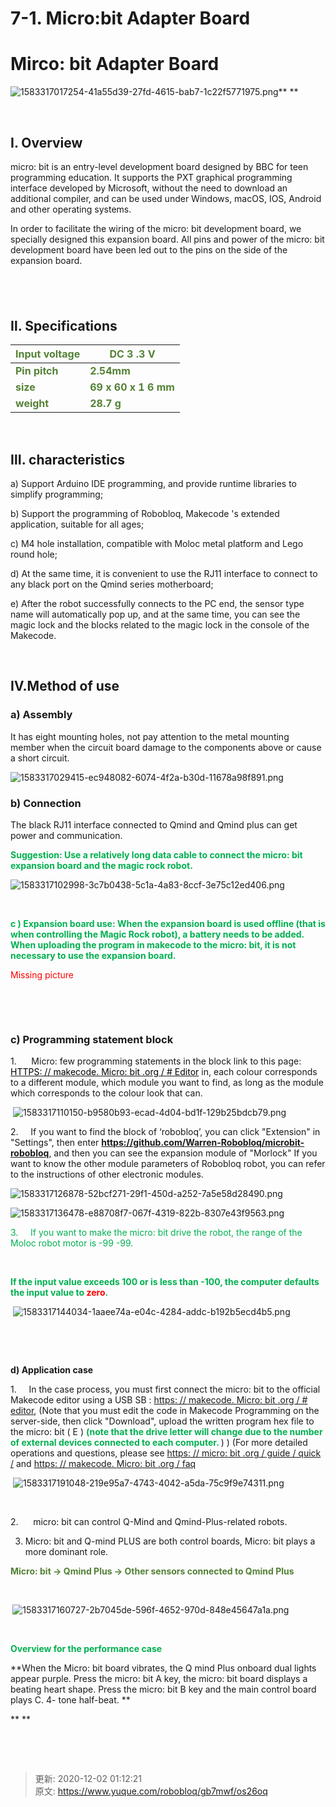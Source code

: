 # 7-1. Micro:bit  Adapter Board

# Mirco: bit Adapter Board
![1583317017254-41a55d39-27fd-4615-bab7-1c22f5771975.png](./img/ydlaPtgOe9tNzgv3/1583317017254-41a55d39-27fd-4615-bab7-1c22f5771975-324524.png)** **



 

## I. Overview
micro: bit is an entry-level development board designed by BBC for teen programming education. It supports the PXT graphical programming interface developed by Microsoft, without the need to download an additional compiler, and can be used under Windows, macOS, IOS, Android and other operating systems.

In order to facilitate the wiring of the micro: bit development board, we specially designed this expansion board. All pins and power of the micro: bit development board have been led out to the pins on the side of the expansion board.**<font style="color:red;"> </font>**

## <font style="color:red;"> </font>
## Ⅱ. Specifications
| **<font style="color:#538135;">Input   voltage</font>** | **<font style="color:#538135;">DC 3 .3   V</font>** |
| --- | --- |
| **<font style="color:#538135;">Pin   pitch</font>** | **<font style="color:#538135;">2.54mm</font>** |
| **<font style="color:#538135;">size</font>** | **<font style="color:#538135;">69 x 60   x 1 6 mm</font>** |
| **<font style="color:#538135;">weight</font>** | **<font style="color:#538135;">28.7 g</font>** |


<font style="color:white;"> </font>

## Ⅲ. characteristics
a) Support Arduino IDE programming, and provide runtime libraries to simplify programming;

b) Support the programming of Robobloq, Makecode 's extended application, suitable for all ages;

c) M4 hole installation, compatible with Moloc metal platform and Lego round hole;

d) At the same time, it is convenient to use the RJ11 interface to connect to any black port on the Qmind series motherboard;

e) After the robot successfully connects to the PC end, the sensor type name will automatically pop up, and at the same time, you can see the magic lock and the blocks related to the magic lock in the console of the Makecode.

 

## Ⅳ.Method of use
### a) Assembly    
It has eight mounting holes, not pay attention to the metal mounting member when the circuit board damage to the components above or cause a short circuit.

![1583317029415-ec948082-6074-4f2a-b30d-11678a98f891.png](./img/ydlaPtgOe9tNzgv3/1583317029415-ec948082-6074-4f2a-b30d-11678a98f891-006006.png)

### b) Connection    
The black RJ11 interface connected to Qmind and Qmind plus can get power and communication.

**<font style="color:#00B050;">Suggestion: Use a relatively long data cable to connect the micro: bit expansion board and the magic rock robot.</font>**

![1583317102998-3c7b0438-5c1a-4a83-8ccf-3e75c12ed406.png](./img/ydlaPtgOe9tNzgv3/1583317102998-3c7b0438-5c1a-4a83-8ccf-3e75c12ed406-289802.png)

 

**<font style="color:#00B050;">c ) Expansion board use: When the expansion board is used offline (that is when controlling the Magic Rock robot), a battery needs to be added. When uploading the program in makecode to the micro: bit, it is not necessary to use the expansion board.</font>**

<font style="color:red;">Missing picture</font>

<font style="color:red;"> </font>

<font style="color:red;"> </font>

### c) Programming statement block
1.      Micro: few programming statements in the block link to this page: [<font style="color:black;">HTTPS: // makecode. Micro: bit .org / # Editor</font>](https://translate.google.com/translate?hl=zh-CN&prev=_t&sl=auto&tl=en&u=https://makecode.microbit.org/%23editor#editor) in, each colour corresponds to a different module, which module you want to find, as long as the module which corresponds to the colour look that can.

 ![1583317110150-b9580b93-ecad-4d04-bd1f-129b25bdcb79.png](./img/ydlaPtgOe9tNzgv3/1583317110150-b9580b93-ecad-4d04-bd1f-129b25bdcb79-286510.png)

2.     If you want to find the block of ‘robobloq’, you can click "Extension" in "Settings", then enter **<font style="color:#00B050;">https://github.com/Warren-Robobloq/microbit-robobloq</font>**, and then you can see the expansion module of "Morlock" If you want to know the other module parameters of Robobloq robot, you can refer to the instructions of other electronic modules.

![1583317126878-52bcf271-29f1-450d-a252-7a5e58d28490.png](./img/ydlaPtgOe9tNzgv3/1583317126878-52bcf271-29f1-450d-a252-7a5e58d28490-451297.png)

![1583317136478-e88708f7-067f-4319-822b-8307e43f9563.png](./img/ydlaPtgOe9tNzgv3/1583317136478-e88708f7-067f-4319-822b-8307e43f9563-214880.png)





<font style="color:#00B050;">3.     </font><font style="color:#00B050;">If you want to make the micro: bit drive the robot, the range of the Moloc robot motor is -99 -99.</font>

<font style="color:#00B050;"> </font>

**<font style="color:#00B050;">If the input value exceeds 100 or is less than -100, the computer defaults the input value to </font>****<font style="color:red;">zero</font>****<font style="color:#00B050;">.</font>**

 ![1583317144034-1aaee74a-e04c-4284-addc-b192b5ecd4b5.png](./img/ydlaPtgOe9tNzgv3/1583317144034-1aaee74a-e04c-4284-addc-b192b5ecd4b5-301406.png)

 

             

**d) Application case**     

1.     In the case process, you must first connect the micro: bit to the official Makecode editor using a USB SB : [https: // makecode. ](https://translate.google.com/translate?hl=zh-CN&prev=_t&sl=auto&tl=en&u=https://makecode.microbit.org/%23editor#editor)[Micro: bit ](https://translate.google.com/translate?hl=zh-CN&prev=_t&sl=auto&tl=en&u=https://makecode.microbit.org/%23editor#editor)[.org / # editor](https://translate.google.com/translate?hl=zh-CN&prev=_t&sl=auto&tl=en&u=https://makecode.microbit.org/%23editor#editor), (Note that you must edit the code in Makecode Programming on the server-side, then click "Download", upload the written program hex file to the micro: bit ( E ) **<font style="color:#00B050;">(note that the drive letter will change due to the number of external devices connected to each computer. </font>**) ) (For more detailed operations and questions, please see [https: // ](https://translate.google.com/translate?hl=zh-CN&prev=_t&sl=auto&tl=en&u=https://microbit.org/guide/quick/)[micro: bit ](https://translate.google.com/translate?hl=zh-CN&prev=_t&sl=auto&tl=en&u=https://microbit.org/guide/quick/)[.org / guide / quick /](https://translate.google.com/translate?hl=zh-CN&prev=_t&sl=auto&tl=en&u=https://microbit.org/guide/quick/) and [https: // makecode. ](https://translate.google.com/translate?hl=zh-CN&prev=_t&sl=auto&tl=en&u=https://makecode.microbit.org/faq)[Micro: bit ](https://translate.google.com/translate?hl=zh-CN&prev=_t&sl=auto&tl=en&u=https://makecode.microbit.org/faq)[.org / faq](https://translate.google.com/translate?hl=zh-CN&prev=_t&sl=auto&tl=en&u=https://makecode.microbit.org/faq)

 ![1583317191048-219e95a7-4743-4042-a5da-75c9f9e74311.png](./img/ydlaPtgOe9tNzgv3/1583317191048-219e95a7-4743-4042-a5da-75c9f9e74311-995228.png)

 

2.      micro: bit can control Q-Mind and Qmind-Plus-related robots.

3. Micro: bit and Q-mind PLUS are both control boards, Micro: bit plays a more dominant role. 

**<font style="color:#538135;">Micro: bit </font>****<font style="color:#538135;">→</font>****<font style="color:#538135;"> Qmind Plus </font>****<font style="color:#538135;">→</font>****<font style="color:#538135;"> Other sensors connected to Qmind Plus </font>**

**<font style="color:#538135;"> </font>**

**<font style="color:#385623;"> </font>**![1583317160727-2b7045de-596f-4652-970d-848e45647a1a.png](./img/ydlaPtgOe9tNzgv3/1583317160727-2b7045de-596f-4652-970d-848e45647a1a-642192.png)



 

**<font style="color:#00B050;">Overview for the performance case</font>**

**When the Micro: bit board vibrates, the Q mind Plus onboard dual lights appear purple. Press the micro: bit A key, the micro: bit board displays a beating heart shape. Press the micro: bit B key and the main control board plays C. 4- tone half-beat. **

** **

 

 



> 更新: 2020-12-02 01:12:21  
> 原文: <https://www.yuque.com/robobloq/gb7mwf/os26oq>